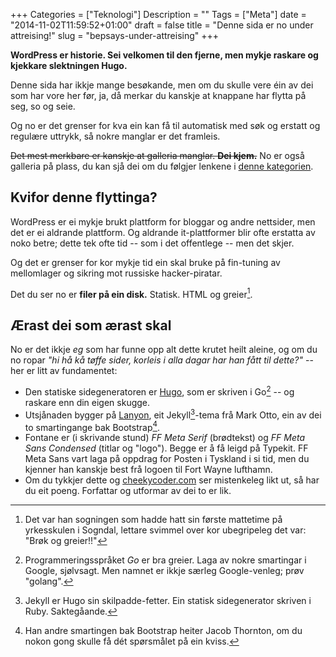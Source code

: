 +++
Categories = ["Teknologi"]
Description = ""
Tags = ["Meta"]
date = "2014-11-02T11:59:52+01:00"
draft = false
title = "Denne sida er no under attreising!"
slug = "bepsays-under-attreising"
+++

**WordPress er historie. Sei velkomen til den fjerne, men mykje raskare og kjekkare slektningen Hugo.**

Denne sida har ikkje mange besøkande, men om du skulle vere éin av dei som har vore her før, ja, då merkar du kanskje at knappane har flytta på seg, so og seie.

Og no er det grenser for kva ein kan få til automatisk med søk og erstatt og regulære uttrykk, så nokre manglar er det framleis.

<!--more-->

<strike>Det mest merkbare er kanskje at galleria manglar. **Dei kjem.**</strike> No er også galleria på plass, du kan sjå dei om du følgjer lenkene i [denne kategorien](/categories/foto/).

## Kvifor denne flyttinga?

WordPress er ei mykje brukt plattform for bloggar og andre nettsider, men det er ei aldrande plattform. Og aldrande it-plattformer blir ofte erstatta av noko betre; dette tek ofte tid -- som i det offentlege -- men det skjer.

Og det er grenser for kor mykje tid ein skal bruke på fin-tuning av mellomlager og sikring mot russiske hacker-piratar.

Det du ser no er **filer på ein disk.** Statisk. HTML og greier[^brøk].

## Ærast dei som ærast skal

No er det ikkje _eg_ som har funne opp alt dette krutet heilt aleine, og om du no ropar *"hi hå kå tøffe sider, korleis i alla dagar har han fått til dette?"* -- her er litt av fundamentet:

* Den statiske sidegeneratoren er [Hugo](http://gohugo.io/overview/introduction), som er skriven i Go[^go] -- og raskare enn din eigen skugge.
* Utsjånaden bygger på [Lanyon](https://github.com/poole/lanyon), eit Jekyll[^jekyll]-tema frå Mark Otto, ein av dei to smartingange bak Bootstrap[^bootstrap].
* Fontane er (i skrivande stund) _FF Meta Serif_ (brødtekst) og _FF Meta Sans Condensed_  (titlar og "logo"). Begge er å få leigd på Typekit. FF Meta Sans vart laga på oppdrag for Posten i Tyskland i si tid, men du kjenner han kanskje best frå logoen til Fort Wayne lufthamn.
* Om du tykkjer dette og [cheekycoder.com](http://cheekycoder.com/) ser mistenkeleg likt ut, så har du eit poeng. Forfattar og utformar av dei to er lik.

[^go]: Programmeringsspråket *Go* er bra greier. Laga av nokre smartingar i Google, sjølvsagt. Men namnet er ikkje særleg Google-venleg; prøv "golang". 
[^bootstrap]: Han andre smartingen bak Bootstrap heiter Jacob Thornton, om du nokon gong skulle få dét spørsmålet på ein kviss.
[^brøk]: Det var han sogningen som hadde hatt sin første mattetime på yrkesskulen i Sogndal, lettare svimmel over kor ubegripeleg det var: "Brøk og greier!!" 
[^jekyll]: Jekyll er Hugo sin skilpadde-fetter. Ein statisk sidegenerator skriven i Ruby. Saktegåande.
